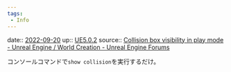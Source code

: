 ```yaml
---
tags:
 - Info
---
```


date:: [2022-09-20](Daily_Note/2022-09-20.md)
up:: [UE5.0.2](../Bar/App/UE5.0.2.md)
source:: [Collision box visibility in play mode - Unreal Engine / World Creation - Unreal Engine Forums](https://forums.unrealengine.com/t/collision-box-visibility-in-play-mode/311069)

コンソールコマンドで`show collision`を実行するだけ。

